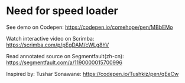 # Need for speed loader

See demo on Codepen: https://codepen.io/comehope/pen/MBbEMo

Watch interactive video on Scrimba: https://scrimba.com/p/pEgDAM/cWLg8hV

Read annotated source on Segmentfault(zh-cn): https://segmentfault.com/a/1190000015700996

Inspired by: Tushar Sonawane: https://codepen.io/Tushkiz/pen/qEeCw

